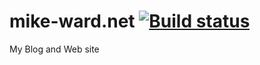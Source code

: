 # mike-ward.net [![Build status](https://ci.appveyor.com/api/projects/status/qwl4jct7rwhnf9gh)](https://ci.appveyor.com/project/mike-ward/mike-ward-net)

My Blog and Web site
